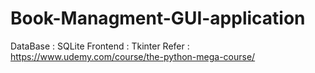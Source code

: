 # Book-Managment-GUI-application
DataBase : SQLite
Frontend : Tkinter
Refer : https://www.udemy.com/course/the-python-mega-course/
